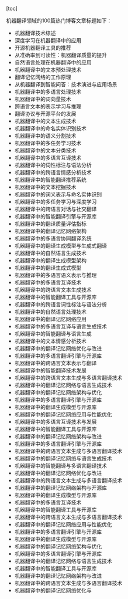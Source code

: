 
[toc]                    
                
                
机器翻译领域的100篇热门博客文章标题如下：

- 机器翻译技术综述
- 深度学习在机器翻译中的应用
- 开源机器翻译工具的推荐
- 从准确率到可读性：机器翻译质量的提升
- 自然语言处理在机器翻译中的应用
- 机器翻译中的文本预处理技术
- 翻译记忆网络的工作原理
- 从机器翻译到智能问答：技术演进与应用场景
- 机器翻译中的多语言处理技术
- 机器翻译中的词向量技术
- 跨语言文本的表示学习与推理
- 翻译协议与开源平台的发展
- 机器翻译中的文本生成技术
- 机器翻译中的命名实体识别技术
- 机器翻译中的语义分割技术
- 机器翻译中的多任务学习技术
- 机器翻译中的文本分类技术
- 机器翻译中的多语言互译技术
- 机器翻译中的词性标注与语法分析
- 机器翻译中的跨语言情感分析技术
- 机器翻译中的智能翻译推荐系统
- 机器翻译中的文本挖掘技术
- 机器翻译中的词义表示与命名实体识别
- 机器翻译中的多任务学习与深度学习
- 机器翻译中的跨语言对话与社交翻译
- 机器翻译中的智能翻译引擎与开源库
- 机器翻译中的翻译质量评估指标
- 机器翻译中的翻译记忆网络架构
- 机器翻译中的多语言协同翻译系统
- 机器翻译中的翻译生成模型与生成式翻译
- 机器翻译中的自然语言生成技术
- 机器翻译中的翻译生成模型架构
- 机器翻译中的翻译生成式模型
- 机器翻译中的多语言语义表示与推理
- 机器翻译中的多语言互译技术
- 机器翻译中的跨语言文本生成技术
- 机器翻译中的智能翻译工具与开源库
- 机器翻译中的跨语言词性标注与语法分析
- 机器翻译中的自然语言处理技术
- 机器翻译中的翻译记忆网络应用
- 机器翻译中的多语言互译与语言生成技术
- 机器翻译中的智能翻译与语言生成
- 机器翻译中的文本情感分析技术
- 机器翻译中的翻译记忆网络优化与改进
- 机器翻译中的多语言翻译引擎与开源库
- 机器翻译中的跨语言文本表示与翻译
- 机器翻译中的智能翻译技术发展
- 机器翻译中的跨语言文本生成与多语言翻译技术
- 机器翻译中的翻译记忆网络与语言生成技术
- 机器翻译中的翻译记忆网络架构与优化
- 机器翻译中的多语言翻译引擎与开源库
- 机器翻译中的翻译生成模型与开源库
- 机器翻译中的翻译记忆网络应用与性能优化
- 机器翻译中的多语言互译技术与发展
- 机器翻译中的智能翻译工具与开源库
- 机器翻译中的翻译记忆网络架构与改进
- 机器翻译中的多语言翻译引擎与开源库
- 机器翻译中的跨语言文本生成与多语言翻译技术
- 机器翻译中的翻译记忆网络与语言生成技术
- 机器翻译中的智能翻译与多语言翻译技术
- 机器翻译中的翻译记忆网络优化与改进
- 机器翻译中的跨语言文本生成与多语言翻译技术
- 机器翻译中的翻译记忆网络架构与开源库
- 机器翻译中的翻译生成模型与开源库
- 机器翻译中的多语言互译技术
- 机器翻译中的智能翻译工具与开源库
- 机器翻译中的跨语言文本生成与多语言翻译技术
- 机器翻译中的翻译记忆网络应用与性能优化
- 机器翻译中的多语言翻译引擎与开源库
- 机器翻译中的翻译生成模型与开源库
- 机器翻译中的翻译记忆网络架构与优化
- 机器翻译中的多语言翻译引擎与开源库
- 机器翻译中的翻译记忆网络与语言生成技术
- 机器翻译中的智能翻译工具与开源库
- 机器翻译中的翻译记忆网络架构与改进
- 机器翻译中的跨语言文本生成与多语言翻译技术
- 机器翻译中的翻译记忆网络优化与

